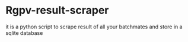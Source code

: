 # Rgpv-result-scraper
it is a python script to scrape result of all your batchmates and store in a sqlite database
